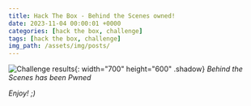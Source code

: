 ```yaml
---
title: Hack The Box - Behind the Scenes owned!
date: 2023-11-04 00:00:01 +0000
categories: [hack the box, challenge]
tags: [hack the box, challenge]
img_path: /assets/img/posts/
---
```


![Challenge results](owned-behind-the-scenes.png){: width="700" height="600" .shadow}
_Behind the Scenes has been Pwned_

_Enjoy! ;)_
